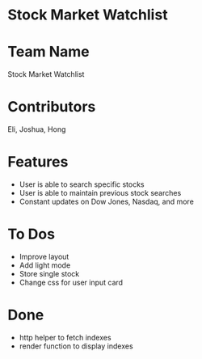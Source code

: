 # Stock Market Watchlist


# Team Name
Stock Market Watchlist

# Contributors
Eli, Joshua, Hong

# Features
- User is able to search specific stocks
- User is able to maintain previous stock searches
- Constant updates on Dow Jones, Nasdaq, and more

# To Dos
- Improve layout
- Add light mode
- Store single stock
- Change css for user input card

# Done
- http helper to fetch indexes
- render function to display indexes

